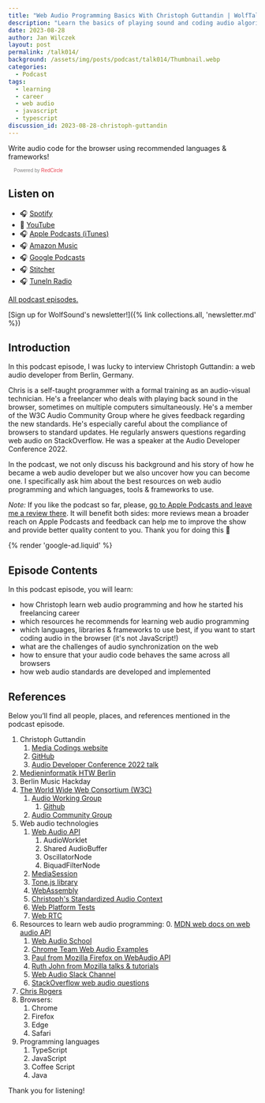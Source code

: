 ```yaml
---
title: "Web Audio Programming Basics With Christoph Guttandin | WolfTalk #014"
description: "Learn the basics of playing sound and coding audio algorithms in the browser from Christoph Guttandin; self-made web audio developer."
date: 2023-08-28
author: Jan Wilczek
layout: post
permalink: /talk014/
background: /assets/img/posts/podcast/talk014/Thumbnail.webp
categories:
  - Podcast
tags:
  - learning
  - career
  - web audio
  - javascript
  - typescript
discussion_id: 2023-08-28-christoph-guttandin
---
```

Write audio code for the browser using recommended languages & frameworks!

<script async defer onload="redcircleIframe();" src="https://api.podcache.net/embedded-player/sh/bf40a1d2-7e41-4ddb-8c3a-ed82394723ba/ep/a17686db-9e6a-4d7d-888e-ac51bc081d94"></script> <div class="redcirclePlayer-a17686db-9e6a-4d7d-888e-ac51bc081d94"></div> <style> .redcircle-link:link { color: #ea404d; text-decoration: none; } .redcircle-link:hover { color: #ea404d; } .redcircle-link:active { color: #ea404d; } .redcircle-link:visited { color: #ea404d; } </style>
<p style="margin-top:3px;margin-left:11px;font-family: sans-serif;font-size: 10px; color: gray;">Powered by <a class="redcircle-link" href="https://redcircle.com?utm_source=rc_embedded_player&utm_medium=web&utm_campaign=embedded_v1">RedCircle</a></p>

## Listen on

* 🎧 [Spotify](https://open.spotify.com/episode/1bbz2pLon3Haagfu1sXtCd?si=600cc31d14ae4fe4)
* 🎥 [YouTube](https://youtu.be/Mqaq0rlRPaQ?si=Axza6Pv2MU-G1tYe)
* 🎧 [Apple Podcasts (iTunes)](https://podcasts.apple.com/us/podcast/web-audio-programming-basics-with-christoph-guttandin/id1595913701?i=1000625911204)
* 🎧 [Amazon Music](https://music.amazon.com/podcasts/b42682b5-61ba-4a6f-8b11-aed42b07ef9f/episodes/40096845-3735-45fa-96dd-dffbead72473/web-audio-programming-basics-with-christoph-guttandin-wolftalk-014)
* 🎧 [Google Podcasts](https://podcasts.google.com/feed/aHR0cHM6Ly9mZWVkcy5yZWRjaXJjbGUuY29tL2JmNDBhMWQyLTdlNDEtNGRkYi04YzNhLWVkODIzOTQ3MjNiYQ/episode/NzQ5YzllMzktOWJlZC00ZTVkLWEwNTctMDkyMmVlNDYyM2Q0?sa=X&ved=0CAUQkfYCahcKEwiA5MSXxv-AAxUAAAAAHQAAAAAQAQ)
* 🎧 [Stitcher](https://listen.stitcher.com/yvap/?af_dp=stitcher://episode/306787912&af_web_dp=https://www.stitcher.com/episode/306787912&deep_link_value=stitcher://episode/306787912)
* 🎧 [TuneIn Radio](http://tun.in/tvVWTE)

[All podcast episodes.](/podcast)

[Sign up for WolfSound's newsletter!]({% link collections.all, 'newsletter.md' %})

## Introduction

In this podcast episode, I was lucky to interview Christoph Guttandin: a web audio developer from Berlin, Germany.

Chris is a self-taught programmer with a formal training as an audio-visual technician. He's a freelancer who deals with playing back sound in the browser, sometimes on multiple computers simultaneously. He's a member of the W3C Audio Community Group where he gives feedback regarding the new standards. He's especially careful about the compliance of browsers to standard updates. He regularly answers questions regarding web audio on StackOverflow. He was a speaker at the Audio Developer Conference 2022.

In the podcast, we not only discuss his background and his story of how he became a web audio developer but we also uncover how you can become one. I specifically ask him about the best resources on web audio programming and which languages, tools & frameworks to use.

*Note:* If you like the podcast so far, please, [go to Apple Podcasts and leave me a review there](https://podcasts.apple.com/us/podcast/wolftalk-podcast-about-audio-programming-people-careers/id1595913701). It will benefit both sides: more reviews mean a broader reach on Apple Podcasts and feedback can help me to improve the show and provide better quality content to you. Thank you for doing this 🙏

{% render 'google-ad.liquid' %}

## Episode Contents

In this podcast episode, you will learn:

* how Christoph learn web audio programming and how he started his freelancing career
* which resources he recommends for learning web audio programming
* which languages, libraries & frameworks to use best, if you want to start coding audio in the browser (it's not JavaScript!)
* what are the challenges of audio synchronization on the web
* how to ensure that your audio code behaves the same across all browsers
* how web audio standards are developed and implemented

## References

Below you’ll find all people, places, and references mentioned in the podcast episode.

1. Christoph Guttandin
    1. [Media Codings website](https://media-codings.com)
    2. [GitHub](https://github.com/chrisguttandin)
    3. [Audio Developer Conference 2022 talk](https://youtu.be/BfOCjG12_2I)
1. [Medieninformatik HTW Berlin](https://imi-bachelor.htw-berlin.de/)
1. Berlin Music Hackday
1. [The World Wide Web Consortium (W3C)](https://www.w3.org/)
    1. [Audio Working Group](https://www.w3.org/groups/wg/audio/)
        1. [Github](https://github.com/WebAudio)
    2. [Audio Community Group](https://www.w3.org/community/audio-comgp/)
1. Web audio technologies
    1. [Web Audio API](https://developer.mozilla.org/en-US/docs/Web/API/Web_Audio_API)
        1. AudioWorklet
        2. Shared AudioBuffer
        3. OscillatorNode
        4. BiquadFilterNode
    2. [MediaSession](https://developer.mozilla.org/en-US/docs/Web/API/MediaSession)
    3. [Tone.js library](https://tonejs.github.io/)
    4. [WebAssembly](https://webassembly.org/)
    5. [Christoph's Standardized Audio Context](https://github.com/chrisguttandin/standardized-audio-context)
    6. [Web Platform Tests](https://web-platform-tests.org/)
    7. [Web RTC](https://webrtc.org/)
1. Resources to learn web audio programming:
    0. [MDN web docs on web audio API](https://developer.mozilla.org/en-US/docs/Web/API/Web_Audio_API/Using_Web_Audio_API)
    1. [Web Audio School](https://mmckegg.github.io/web-audio-school/)
    2. [Chrome Team Web Audio Examples](https://googlechromelabs.github.io/web-audio-samples/)
    3. [Paul from Mozilla Firefox on WebAudio API](https://blog.paul.cx/)
    4. [Ruth John from Mozilla talks & tutorials](https://ruthjohn.com/#speaking)
    5. [Web Audio Slack Channel](https://web-audio-slackin.herokuapp.com/)
    6. [StackOverflow web audio questions](https://stackoverflow.com/questions/tagged/web-audio-api)
1. [Chris Rogers](https://www.linkedin.com/in/diagonal/)
1. Browsers:
    1. Chrome
    2. Firefox
    3. Edge
    4. Safari
1. Programming languages
    1. TypeScript
    1. JavaScript
    1. Coffee Script
    1. Java

Thank you for listening!
